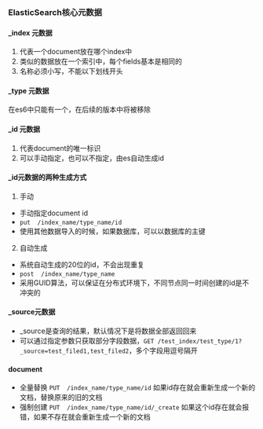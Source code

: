 ### ElasticSearch核心元数据
#### _index 元数据
1. 代表一个document放在哪个index中
2. 类似的数据放在一个索引中，每个fields基本是相同的
3. 名称必须小写，不能以下划线开头

#### _type 元数据
在es6中只能有一个，在后续的版本中将被移除

#### _id 元数据
1. 代表document的唯一标识
2. 可以手动指定，也可以不指定，由es自动生成id

#### _id元数据的两种生成方式
1. 手动
* 手动指定document id
* `put  /index_name/type_name/id`
* 使用其他数据导入的时候，如果数据库，可以以数据库的主键

2. 自动生成
* 系统自动生成的20位的id，不会出现重复
* `post  /index_name/type_name`
* 采用GUID算法，可以保证在分布式环境下，不同节点同一时间创建的id是不冲突的

#### _source元数据
* _source是查询的结果，默认情况下是将数据全部返回回来
* 可以通过指定参数只获取部分字段数据，`GET /test_index/test_type/1?_source=test_filed1,test_filed2`，多个字段用逗号隔开

#### document
* 全量替换
`PUT  /index_name/type_name/id`
如果id存在就会重新生成一个新的文档，替换原来的旧的文档
* 强制创建
`PUT  /index_name/type_name/id/_create`
如果这个id存在就会报错，如果不存在就会重新生成一个新的文档






